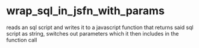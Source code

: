# wrap_sql_in_jsfn_with_params
reads an sql script and writes it to a javascript function that returns said sql script as string, switches out parameters which it then includes in the function call

